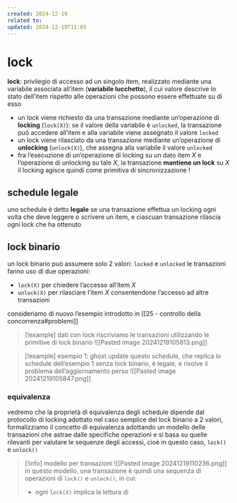 ```yaml
---
created: 2024-12-19
related to: 
updated: 2024-12-19T11:03
---
```

# lock
**lock**: privilegio di accesso ad un singolo item, realizzato mediante una variabile associata all’item (**variabile lucchetto**), il cui valore descrive lo stato dell’item rispetto alle operazioni che possono essere effettuate su di esso
- un lock viene richiesto da una transazione mediante un’operazione di **locking** (`lock(X)`): se il valore della variabile è `unlocked`, la transazione può accedere all’item e alla variabile viene assegnato il valore `locked`
- un lock viene rilasciato da una transazione mediante un’operazione di **unlocking** (`unlock(X)`), che assegna alla variabile il valore `unlocked`
- fra l’esecuzione di un’operazione di locking su un dato item $X$ e l’operazione di unlocking su tale $X$, la transazione **mantiene un lock** su $X$
il locking agisce quindi come primitiva di sincronizzazione !
## schedule legale
uno schedule è detto **legale** se una transazione effettua un locking ogni volta che deve leggere o scrivere un item, e ciascuan transazione rilascia ogni lock che ha ottenuto
## lock binario
un lock binario può assumere solo 2 valori: `locked` e `unlocked`
le transazioni fanno uso di due operazioni: 
- `lock(X)` per chiedere l’accesso all’item $X$
- `unlock(X)` per rilasciare l’item $X$ consentendone l’accesso ad altre transazioni

consideriamo di nuovo l’esempio introdotto in [[25 - controllo della concorrenza#problemi]]
>[!example] dati con lock
riscriviamo le transazioni utilizzando le primitive di lock binario
![[Pasted image 20241219105813.png]]

>[!example] esempio 1: ghost update
>questo schedule, che replica lo schedule dell’esempio 1 senza lock binario, è legale, e risolve il problema dell’aggiornamento perso
![[Pasted image 20241219105847.png]]

### equivalenza
vedremo che la proprietà di equivalenza degli schedule dipende dal protocollo di locking adottato
nel caso semplice del lock binario a 2 valori, formalizziamo il concetto di equivalenza adottando un modello delle transazioni che astrae dalle specifiche operazioni e si basa su quelle rilevanti per valutare le sequenze degli accessi, cioè in questo caso, `lock()` e `unlock()`
>[!info] modello per transazioni
>![[Pasted image 20241219110236.png]]
>in questo modello, una transazione è quindi una sequenza di operazioni di `lock()` e `unlock()`, in cui:
>- ogni `lock(X)` implica la lettura di 